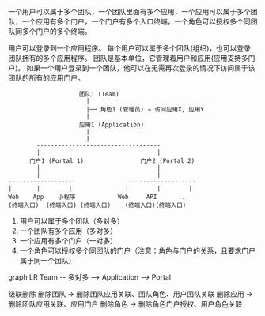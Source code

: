 一个用户可以属于多个团队，一个团队里面有多个应用，一个应用可以属于多个团队，一个应用有多个门户，一个门户有多个入口终端，一个角色可以授权多个同团队同多个门户的多个终端。

用户可以登录到一个应用程序。 每个用户可以属于多个团队(组织)，也可以登录团队拥有的多个应用程序。
团队是基本单位，它管理着用户和应用(应用支持多门户)。 如果一个用户登录到一个团队，他可以在无需再次登录的情况下访问属于该团队的所有的应用门户。


```
                    团队1 (Team)
                      |
                      |── 角色1 (管理员) → 访问应用X, 应用Y
                      |
                    应用1 (Application)
                      |
                      |
        -----------------------------------
        |                                 |
      门户1 (Portal 1)                门户2 (Portal 2)
        |                                 |
        |                                 |
-------------------               -------------------
|       |        |               |        |        |
Web    App    小程序            Web     API      ...
(终端入口)  (终端入口) (终端入口)    (终端入口)(终端入口)
```


1. 用户可以属于多个团队（多对多）
2. 一个团队有多个应用（多对多）
3. 一个应用有多个门户（一对多）
4. 一个角色可以授权多个同团队的门户（注意：角色与门户的关系，且要求门户属于同一个团队）


graph LR
Team -- 多对多 --> Application --> Portal



级联删除
删除团队 → 删除团队应用关联、团队角色、用户团队关联
删除应用 → 删除团队应用关联、应用门户
删除角色 → 删除角色门户授权、用户角色关联
